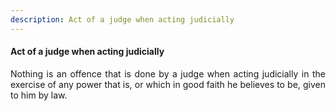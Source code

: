 ```yaml
---
description: Act of a judge when acting judicially
---
```


#### Act of a judge when acting judicially
<div style="text-align: justify">

Nothing is an offence that is done by a judge when acting judicially in the exercise of any power that is, or which in good faith he believes to be, given to him by law.

</div>
